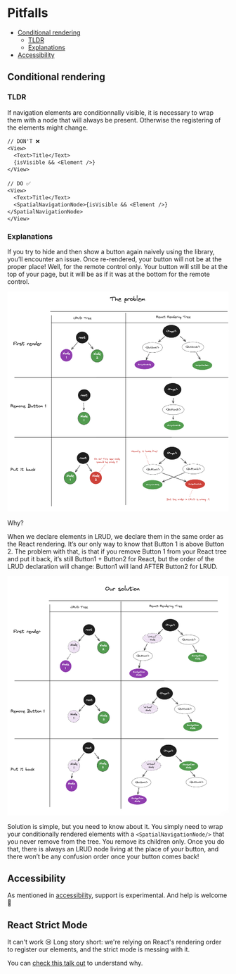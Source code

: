 # Pitfalls


- [Conditional rendering](#conditional-rendering)
  - [TLDR](#tldr)
  - [Explanations](#explanations)
- [Accessibility](#accessibility)

## Conditional rendering

### TLDR

If navigation elements are conditionnally visible, it is necessary to wrap them with a node that will always be present. Otherwise the registering of the elements might change.

```tsx
// DON'T ❌
<View>
  <Text>Title</Text>
  {isVisible && <Element />}
</View>

// DO ✅
<View>
  <Text>Title</Text>
  <SpatialNavigationNode>{isVisible && <Element />}</SpatialNavigationNode>
</View>
```

### Explanations

If you try to hide and then show a button again naively using the library, you’ll encounter an issue.
Once re-rendered, your button will not be at the proper place! Well, for the remote control only.
Your button will still be at the top of your page, but it will be as if it was at the bottom for the remote control.

![demo](./conditional-rendering-problem.png)

Why?

When we declare elements in LRUD, we declare them in the same order as the React rendering.
It’s our only way to know that Button 1 is above Button 2.
The problem with that, is that if you remove Button 1 from your React tree and put it back, it’s still Button1 + Button2 for React,
but the order of the LRUD declaration will change: Button1 will land AFTER Button2 for LRUD.

![demo](./conditional-rendering-solution.png)

Solution is simple, but you need to know about it.
You simply need to wrap your conditionally rendered elements with a `<SpatialNavigationNode/>` that you never remove from the tree.
You remove its children only.
Once you do that, there is always an LRUD node living at the place of your button, and there won’t be any confusion order once your button comes back!

## Accessibility

As mentioned in [accessibility](./accessibility.md), support is experimental. And help is welcome 🙂

## React Strict Mode

It can't work 😢 Long story short: we're relying on React's rendering order
to register our elements, and the strict mode is messing with it.

You can [check this talk out](https://www.youtube.com/watch?v=Asn1TmCH2b0) to understand why.
